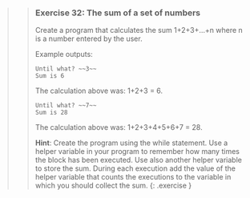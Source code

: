 >>### Exercise 32: The sum of a set of numbers
>>
>>Create a program that calculates the sum 1+2+3+…+n where n is a number entered by the user.
>>
>>Example outputs:
>>
>>```output
>>Until what? ~~3~~
>>Sum is 6
>>```
>>
>>The calculation above was: 1+2+3 = 6.
>>
>>```output
>>Until what? ~~7~~
>>Sum is 28
>>```
>>
>>The calculation above was: 1+2+3+4+5+6+7 = 28.
>>
>>**Hint**: Create the program using the while statement. Use a helper variable in your program to remember how many times the block has been executed. Use also another helper variable to store the sum. During each execution add the value of the helper variable that counts the executions to the variable in which you should collect the sum.
>{: .exercise }